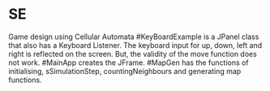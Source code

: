 # SE
Game design using Cellular Automata
#KeyBoardExample is a JPanel class that also has a Keyboard Listener. The keyboard input for up, down, left and right is reflected on the screen. But, the validity of the move function does not work. 
#MainApp creates the JFrame.
#MapGen has the functions of initialising, sSimulationStep, countingNeighbours and generating map functions.
